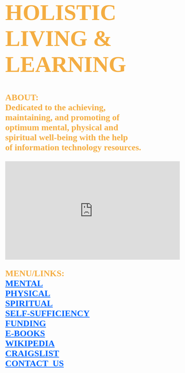 <!DOCTYPE html>
<html lang="en-us">
	<body style="background-image:url(https://i.ytimg.com/vi/PYFiPerugzA/hqdefault.jpg);
		background-repeat:no-repeat;
		background-size:cover;
		background-position: center center;">
		<h1 style="font-family:serif;font-weight:bold;font-size:72px;color:#f4ad42;">
			HOLISTIC<br> 
			LIVING &<br>
			LEARNING
		</h1>
		<p style="font-family:serif;font-weight:bold;font-size:28px;color:#f4ad42;">
			ABOUT:<br>
	        	Dedicated to the achieving,<br>
			maintaining, and promoting of<br> 
		 	optimum mental, physical and<br>
			spiritual well-being with the help<br> 
			of information technology resources.
		</p>
		<iframe width="560" height="315" src="https://www.youtube.com/embed/SZ5p_w4_f0c" 
			frameborder="0" allowfullscreen>
		</iframe>
		<p style="font-family:serif;color:#f4ad42;font-size:28px;font-weight:bold;">
			MENU/LINKS:<br>
			<a style="color:#0066ff;" href="http://www.mooc-list.com/"       	       		 							target="_blank">MENTAL</a><br>
			<a style="color:#0066ff;" href="http://www.webmd.com/" 	 	 	         		 						target="_blank">PHYSICAL</a><br>
			<a style="color:#0066ff;" href="http://www.plotinus.com/" 
				target="_blank">SPIRITUAL</a><br>
			<a style="color:#0066ff;" href="http://self-sufficiency-guide.com/" 		 			 					target="_blank">SELF-SUFFICIENCY</a><br>
			<a style="color:#0066ff;" href="http://l-lists.com/en/lists/phayv1.html" 									target="_blank">FUNDING</a><br>
			<a style="color:#0066ff;" href="http://onlinebooks.library.upenn.edu/" 										target="_blank">E-BOOKS</a><br>	
			<a style="color:#0066ff;" href="http://en.wikipedia.org/wiki/Main_Page"                                                                         target="_blank">WIKIPEDIA</a><br>
			<a style="color:#0066ff;" href="https://www.craigslist.org/about/sites"
				target="_blank">CRAIGSLIST</a><br>
			<a style="color:#0066ff;" href="mailto:fjwholistic@live.com?Subject=Hello"
				target="_top">CONTACT_US</a>
		</p>
	</body>
</html>

